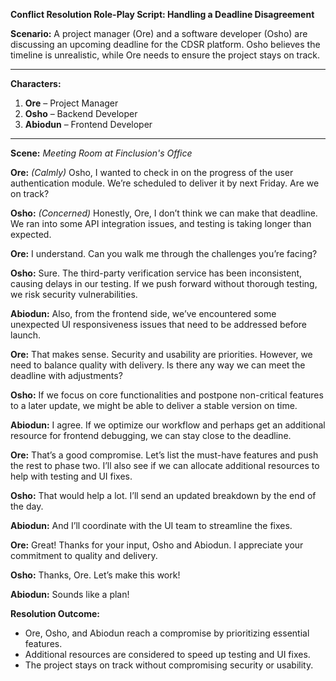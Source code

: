 **Conflict Resolution Role-Play Script: Handling a Deadline Disagreement**

**Scenario:**
A project manager (Ore) and a software developer (Osho) are discussing an upcoming deadline for the CDSR platform. Osho believes the timeline is unrealistic, while Ore needs to ensure the project stays on track.

---

**Characters:**
1. **Ore** – Project Manager
2. **Osho** – Backend Developer
3. **Abiodun** – Frontend Developer

---

**Scene:**
*Meeting Room at Finclusion's Office*

**Ore:** *(Calmly)* Osho, I wanted to check in on the progress of the user authentication module. We’re scheduled to deliver it by next Friday. Are we on track?

**Osho:** *(Concerned)* Honestly, Ore, I don’t think we can make that deadline. We ran into some API integration issues, and testing is taking longer than expected.

**Ore:** I understand. Can you walk me through the challenges you’re facing?

**Osho:** Sure. The third-party verification service has been inconsistent, causing delays in our testing. If we push forward without thorough testing, we risk security vulnerabilities.

**Abiodun:** Also, from the frontend side, we’ve encountered some unexpected UI responsiveness issues that need to be addressed before launch.

**Ore:** That makes sense. Security and usability are priorities. However, we need to balance quality with delivery. Is there any way we can meet the deadline with adjustments?

**Osho:** If we focus on core functionalities and postpone non-critical features to a later update, we might be able to deliver a stable version on time.

**Abiodun:** I agree. If we optimize our workflow and perhaps get an additional resource for frontend debugging, we can stay close to the deadline.

**Ore:** That’s a good compromise. Let’s list the must-have features and push the rest to phase two. I’ll also see if we can allocate additional resources to help with testing and UI fixes.

**Osho:** That would help a lot. I’ll send an updated breakdown by the end of the day.

**Abiodun:** And I’ll coordinate with the UI team to streamline the fixes.

**Ore:** Great! Thanks for your input, Osho and Abiodun. I appreciate your commitment to quality and delivery.

**Osho:** Thanks, Ore. Let’s make this work!

**Abiodun:** Sounds like a plan!

**Resolution Outcome:**
- Ore, Osho, and Abiodun reach a compromise by prioritizing essential features.
- Additional resources are considered to speed up testing and UI fixes.
- The project stays on track without compromising security or usability.

